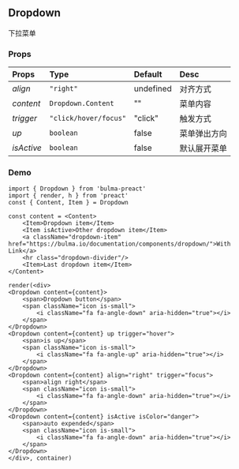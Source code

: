 ## Dropdown
下拉菜单

### Props
Props | Type | Default | Desc
:- | :- | :- | :-
*align* | `"right"` | undefined | 对齐方式
*content* | `Dropdown.Content` | "" | 菜单内容
*trigger* | `"click/hover/focus"` | "click" | 触发方式
*up* | `boolean` | false | 菜单弹出方向
*isActive* | `boolean` | false | 默认展开菜单

### Demo
```tsx
import { Dropdown } from 'bulma-preact'
import { render, h } from 'preact'
const { Content, Item } = Dropdown

const content = <Content>
    <Item>Dropdown item</Item>
    <Item isActive>Other dropdown item</Item>
    <a className="dropdown-item" href="https://bulma.io/documentation/components/dropdown/">With Link</a>
    <hr class="dropdown-divider"/>
    <Item>Last dropdown item</Item>
</Content>

render(<div>
<Dropdown content={content}>
    <span>Dropdown button</span>
    <span className="icon is-small">
        <i className="fa fa-angle-down" aria-hidden="true"></i>
    </span>
</Dropdown>
<Dropdown content={content} up trigger="hover">
    <span>is up</span>
    <span className="icon is-small">
        <i className="fa fa-angle-up" aria-hidden="true"></i>
    </span>
</Dropdown>
<Dropdown content={content} align="right" trigger="focus">
    <span>align right</span>
    <span className="icon is-small">
        <i className="fa fa-angle-down" aria-hidden="true"></i>
    </span>
</Dropdown>
<Dropdown content={content} isActive isColor="danger">
    <span>auto expended</span>
    <span className="icon is-small">
        <i className="fa fa-angle-down" aria-hidden="true"></i>
    </span>
</Dropdown>
</div>, container)
```